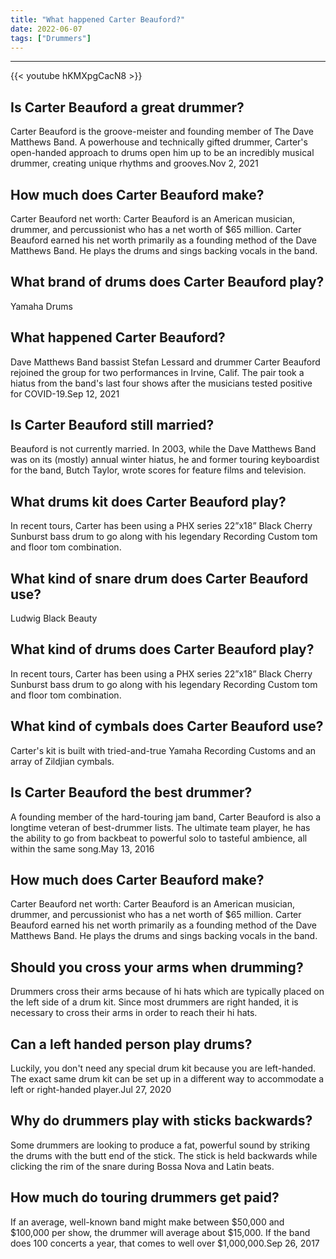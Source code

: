 ```yaml
---
title: "What happened Carter Beauford?"
date: 2022-06-07
tags: ["Drummers"]
---
```


---
{{< youtube hKMXpgCacN8 >}}
## Is Carter Beauford a great drummer?
Carter Beauford is the groove-meister and founding member of The Dave Matthews Band. A powerhouse and technically gifted drummer, Carter's open-handed approach to drums open him up to be an incredibly musical drummer, creating unique rhythms and grooves.Nov 2, 2021

## How much does Carter Beauford make?
Carter Beauford net worth: Carter Beauford is an American musician, drummer, and percussionist who has a net worth of $65 million. Carter Beauford earned his net worth primarily as a founding method of the Dave Matthews Band. He plays the drums and sings backing vocals in the band.

## What brand of drums does Carter Beauford play?
Yamaha Drums

## What happened Carter Beauford?
Dave Matthews Band bassist Stefan Lessard and drummer Carter Beauford rejoined the group for two performances in Irvine, Calif. The pair took a hiatus from the band's last four shows after the musicians tested positive for COVID-19.Sep 12, 2021

## Is Carter Beauford still married?
Beauford is not currently married. In 2003, while the Dave Matthews Band was on its (mostly) annual winter hiatus, he and former touring keyboardist for the band, Butch Taylor, wrote scores for feature films and television.

## What drums kit does Carter Beauford play?
In recent tours, Carter has been using a PHX series 22”x18” Black Cherry Sunburst bass drum to go along with his legendary Recording Custom tom and floor tom combination.

## What kind of snare drum does Carter Beauford use?
Ludwig Black Beauty

## What kind of drums does Carter Beauford play?
In recent tours, Carter has been using a PHX series 22”x18” Black Cherry Sunburst bass drum to go along with his legendary Recording Custom tom and floor tom combination.

## What kind of cymbals does Carter Beauford use?
Carter's kit is built with tried-and-true Yamaha Recording Customs and an array of Zildjian cymbals.

## Is Carter Beauford the best drummer?
A founding member of the hard-touring jam band, Carter Beauford is also a longtime veteran of best-drummer lists. The ultimate team player, he has the ability to go from backbeat to powerful solo to tasteful ambience, all within the same song.May 13, 2016

## How much does Carter Beauford make?
Carter Beauford net worth: Carter Beauford is an American musician, drummer, and percussionist who has a net worth of $65 million. Carter Beauford earned his net worth primarily as a founding method of the Dave Matthews Band. He plays the drums and sings backing vocals in the band.

## Should you cross your arms when drumming?
Drummers cross their arms because of hi hats which are typically placed on the left side of a drum kit. Since most drummers are right handed, it is necessary to cross their arms in order to reach their hi hats.

## Can a left handed person play drums?
Luckily, you don't need any special drum kit because you are left-handed. The exact same drum kit can be set up in a different way to accommodate a left or right-handed player.Jul 27, 2020

## Why do drummers play with sticks backwards?
Some drummers are looking to produce a fat, powerful sound by striking the drums with the butt end of the stick. The stick is held backwards while clicking the rim of the snare during Bossa Nova and Latin beats.

## How much do touring drummers get paid?
If an average, well-known band might make between $50,000 and $100,000 per show, the drummer will average about $15,000. If the band does 100 concerts a year, that comes to well over $1,000,000.Sep 26, 2017

